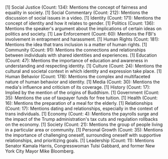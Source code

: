 [1] Social Justice (Count: 134): Mentions the concept of fairness and equality in society.
[1] Social Commentary (Count: 212): Mentions the discussion of social issues in a video.
[1] Identity (Count: 171): Mentions the concept of identity and how it relates to gender.
[1] Politics (Count: 136): Mentions the speaker's argument about the implications of certain ideas on politics and society.
[1] Law Enforcement (Count: 60): Mentions the FBI's involvement in entrapment and harassment.
[1] Human Rights (Count: 181): Mentions the idea that trans inclusion is a matter of human rights.
[1] Community (Count: 91): Mentions the connections and relationships between individuals with shared identities and experiences.
[1] Education (Count: 47): Mentions the importance of education and awareness in understanding and respecting identity.
[1] Culture (Count: 24): Mentions the cultural and societal context in which identity and expression take place.
[1] Human Behavior (Count: 178): Mentions the complex and multifaceted nature of human behavior and identity.
[1] Media (Count: 30): Mentions the media's influence and criticism of its coverage.
[1] History (Count: 17): Implied by the mention of the origins of Buddhism.
[1] Government (Count: 35): Mentions the use of taxpayer funds for free tuition.
[1] Health (Count: 16): Mentions the preparation of a meal for the elderly.
[1] Relationships (Count: 17): Mentions dating and relationships, especially in the context of trans individuals.
[1] Economy (Count: 4): Mentions the payrolls surge and the impact of the Trump administration's tax cuts and regulation rollbacks on the economy.
[1] Society (Count: 21): Mentions the group of people living in a particular area or community.
[1] Personal Growth (Count: 35): Mentions the importance of challenging oneself, surrounding oneself with supportive relationships, and prioritizing goals.
[1] Leadership (Count: 11): Mentions Senator Kamala Harris, Congresswoman Tulsi Gabbard, and former New York City Mayor Mike Bloomberg.

